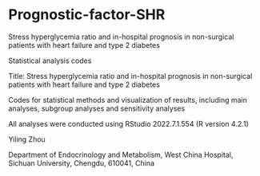 # Prognostic-factor-SHR
Stress hyperglycemia ratio and in-hospital prognosis in non-surgical patients with heart failure and type 2 diabetes

Statistical analysis codes

Title: Stress hyperglycemia ratio and in-hospital prognosis in non-surgical patients with heart failure and type 2 diabetes

Codes for statistical methods and visualization of results, including main analyses, subgroup analyses and sensitivity analyses

All analyses were conducted using RStudio 2022.7.1.554 (R version 4.2.1)

Yiling Zhou

Department of Endocrinology and Metabolism, West China Hospital, Sichuan University, Chengdu, 610041, China
